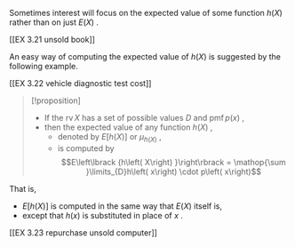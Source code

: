 Sometimes interest will focus on the expected value of some function $h\left( X\right)$ rather than on just $E\left( X\right)$ .

[[EX 3.21 unsold book]]

An easy way of computing the expected value of $h\left( X\right)$ is suggested by the following example.

[[EX 3.22 vehicle diagnostic test cost]]

> [!proposition]
> - If the $\operatorname{rv}X$ has a set of possible values $D$ and $\operatorname{pmf}p\left( x\right)$ , 
> - then the expected value of any function $h\left( X\right)$ , 
> 	- denoted by $E\left\lbrack {h\left( X\right) }\right\rbrack$ or ${\mu }_{h\left( X\right) }$ , 
> 	- is computed by
> $$E\left\lbrack {h\left( X\right) }\right\rbrack = \mathop{\sum }\limits_{D}h\left( x\right) \cdot p\left( x\right)$$

That is, 
- $E\left\lbrack {h\left( X\right) }\right\rbrack$ is computed in the same way that $E\left( X\right)$ itself is, 
- except that $h\left( x\right)$ is substituted in place of $x$ .

[[EX 3.23 repurchase unsold computer]]